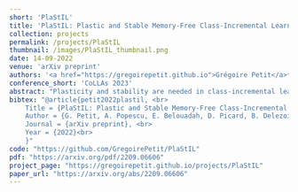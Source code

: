 ```yaml
---
short: 'PlaStIL'
title: 'PlaStIL: Plastic and Stable Memory-Free Class-Incremental Learning'
collection: projects
permalink: /projects/PlaStIL
thumbnail: /images/PlaStIL_thumbnail.png
date: 14-09-2022
venue: 'arXiv preprint'
authors: '<a href="https://gregoirepetit.github.io">Grégoire Petit</a>*, <a href="https://scholar.google.com/citations?user=fjsa2GYAAAAJ">Adrian Popescu</a>, <a href="https://scholar.google.com/citations?user=hivcTB0AAAAJ">Eden Belouadah</a>, <a href="https://davidpicard.github.io">David Picard</a> and <a href="https://scholar.google.fr/citations?user=IZczNpUAAAAJ">Bertrand Delezoide</a> ' 
conference_short: 'CoLLAs 2023'
abstract: "Plasticity and stability are needed in class-incremental learning in order to learn from new data while preserving past knowledge. Due to catastrophic forgetting, finding a compromise between these two properties is particularly challenging when no memory buffer is available. Mainstream methods need to store two deep models since they integrate new classes using fine tuning with knowledge distillation from the previous incremental state. We propose a method which has similar number of parameters but distributes them differently in order to find a better balance between plasticity and stability. Following an approach already deployed by transfer-based incremental methods, we freeze the feature extractor after the initial state. Classes in the oldest incremental states are trained with this frozen extractor to ensure stability. Recent classes are predicted using partially fine-tuned models in order to introduce plasticity. Our proposed plasticity layer can be incorporated to any transfer-based method designed for memory-free incremental learning, and we apply it to two such methods. Evaluation is done with three large-scale datasets. Results show that performance gains are obtained in all tested configurations compared to existing methods. "
bibtex: "@article{petit2022plastil, <br>
    Title = {PlaStIL: Plastic and Stable Memory-Free Class-Incremental Learning}, <br>
    Author = {G. Petit, A. Popescu, E. Belouadah, D. Picard, B. Delezoide}, <br>
    Journal = {arXiv preprint}, <br>
    Year = {2022}<br>
    }"
code: "https://github.com/GregoirePetit/PlaStIL"
pdf: "https://arxiv.org/pdf/2209.06606"
project_page: "https://gregoirepetit.github.io/projects/PlaStIL"
paper_url: "https://arxiv.org/abs/2209.06606"
---
```


